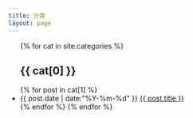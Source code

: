 ```yaml
---
title: 分类
layout: page
---
```


<ul class="listing">
{% for cat in site.categories %}
  <h2 class="listing-seperator" id="{{ cat[0] }}">{{ cat[0] }}</h2>
{% for post in cat[1] %}
  <li class="listing-item">
  <time datetime="{{ post.date | date:"%Y-%m-%d" }}">{{ post.date | date:"%Y-%m-%d" }}</time>
  <a href="{{ post.url }}" title="{{ post.title }}">{{ post.title }}</a>
  </li>
{% endfor %}
{% endfor %}
</ul>
